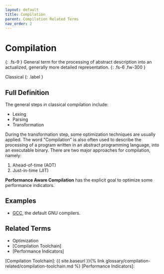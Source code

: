 ```yaml
---
layout: default
title: Compilation
parent: Compilation Related Terms
nav_order: 2
---
```


# Compilation
{: .fs-9 }
General term for the processing of abstract description into an actualized, generally more detailed representation.
{: .fs-6 .fw-300 }

Classical
{: .label }

## Full Definition
The general steps in classical compilation include:
- Lexing
- Parsing
- Transformation

During the transformation step, some optimization techniques are usually applied.
The word "Compilation" is also often used to describe the processing of a program written in an abstract programming language, into an executable binary.
There are two major approaches for compilation, namely:
1. Ahead-of-time (AOT)
2. Just-in-time (JIT)

**Performance Aware Compilation** has the explicit goal to optimize some performance indicators.

## Examples

- [GCC](https://gcc.gnu.org/), the default GNU compilers.

<!-- ## Synonyms

- -->

## Related Terms

- Optimization
- [Compilation Toolchain]
- [Performance Indicators]

<!-- ## Sources
1.  -->
[Compilation Toolchain]: {{ site.baseurl }}{% link glossary/compilation-related/compilation-toolchain.md %}
[Performance Indicators]:
